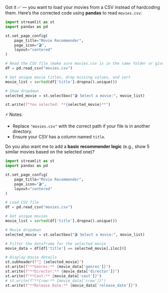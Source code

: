 Got it ✅ — you want to load your movies from a CSV instead of hardcoding them.
Here’s the corrected code using **pandas** to read `movies.csv`:

```python
import streamlit as st
import pandas as pd

st.set_page_config(
    page_title="Movie Recommender",
    page_icon="🎬",
    layout="centered"
)

# Read the CSV file (make sure movies.csv is in the same folder or give full path)
df = pd.read_csv("movies.csv")

# Get unique movie titles, drop missing values, and sort
movie_list = sorted(df['title'].dropna().unique())

# Show dropdown
selected_movie = st.selectbox("🎬 Select a movie:", movie_list)

st.write(f"You selected: **{selected_movie}**")
```

⚡ Notes:

* Replace `"movies.csv"` with the correct path if your file is in another directory.
* Ensure your CSV has a column named `title`.

Do you also want me to add a **basic recommender logic** (e.g., show 5 similar movies based on the selected one)?


```python
import streamlit as st
import pandas as pd

st.set_page_config(
    page_title="Movie Recommender",
    page_icon="🎬",
    layout="centered"
)

# Load CSV file
df = pd.read_csv("movies.csv")

# Get unique movies
movie_list = sorted(df['title'].dropna().unique())

# Movie dropdown
selected_movie = st.selectbox("🎬 Select a movie:", movie_list)

# Filter the dataframe for the selected movie
movie_data = df[df['title'] == selected_movie].iloc[0]

# Display movie details
st.subheader(f"🎥 {selected_movie}")
st.write(f"**Genres:** {movie_data['genres']}")
st.write(f"**Director:** {movie_data['director']}")
st.write(f"**Cast:** {movie_data['cast']}")
# st.write(f"**Crew:** {movie_data['crew']}")
st.write(f"**Release Date:** {movie_data['release_date']}")
```